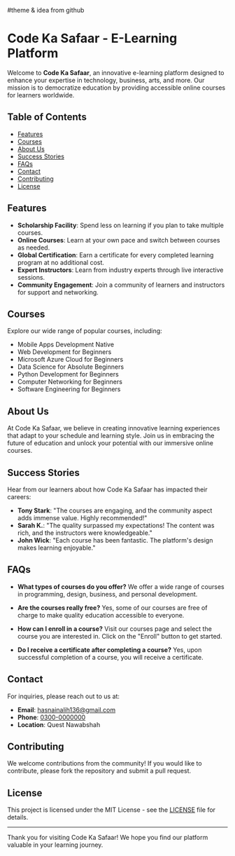 #theme & idea from github
# Code Ka Safaar - E-Learning Platform

Welcome to **Code Ka Safaar**, an innovative e-learning platform designed to enhance your expertise in technology, business, arts, and more. Our mission is to democratize education by providing accessible online courses for learners worldwide.

## Table of Contents

- [Features](#features)
- [Courses](#courses)
- [About Us](#about-us)
- [Success Stories](#success-stories)
- [FAQs](#faqs)
- [Contact](#contact)
- [Contributing](#contributing)
- [License](#license)

## Features

- **Scholarship Facility**: Spend less on learning if you plan to take multiple courses.
- **Online Courses**: Learn at your own pace and switch between courses as needed.
- **Global Certification**: Earn a certificate for every completed learning program at no additional cost.
- **Expert Instructors**: Learn from industry experts through live interactive sessions.
- **Community Engagement**: Join a community of learners and instructors for support and networking.

## Courses

Explore our wide range of popular courses, including:

- Mobile Apps Development Native
- Web Development for Beginners
- Microsoft Azure Cloud for Beginners
- Data Science for Absolute Beginners
- Python Development for Beginners
- Computer Networking for Beginners
- Software Engineering for Beginners

## About Us

At Code Ka Safaar, we believe in creating innovative learning experiences that adapt to your schedule and learning style. Join us in embracing the future of education and unlock your potential with our immersive online courses.

## Success Stories

Hear from our learners about how Code Ka Safaar has impacted their careers:

- **Tony Stark**: "The courses are engaging, and the community aspect adds immense value. Highly recommended!"
- **Sarah K.**: "The quality surpassed my expectations! The content was rich, and the instructors were knowledgeable."
- **John Wick**: "Each course has been fantastic. The platform's design makes learning enjoyable."

## FAQs

- **What types of courses do you offer?**
  We offer a wide range of courses in programming, design, business, and personal development.

- **Are the courses really free?**
  Yes, some of our courses are free of charge to make quality education accessible to everyone.

- **How can I enroll in a course?**
  Visit our courses page and select the course you are interested in. Click on the "Enroll" button to get started.

- **Do I receive a certificate after completing a course?**
  Yes, upon successful completion of a course, you will receive a certificate.

## Contact

For inquiries, please reach out to us at:

- **Email**: [hasnainalih136@gmail.com](mailto:hasnainalih136@gmail.com)
- **Phone**: [0300-0000000](tel:03000000000)
- **Location**: Quest Nawabshah

## Contributing

We welcome contributions from the community! If you would like to contribute, please fork the repository and submit a pull request.

## License

This project is licensed under the MIT License - see the [LICENSE](LICENSE) file for details.

---

Thank you for visiting Code Ka Safaar! We hope you find our platform valuable in your learning journey.
